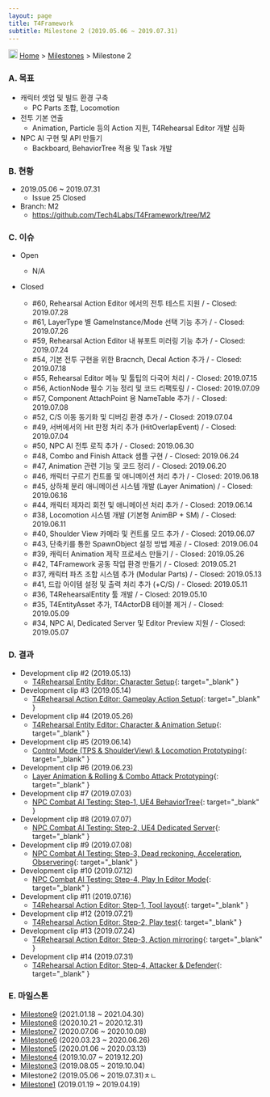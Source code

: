 ```yaml
---
layout: page
title: T4Framework
subtitle: Milestone 2 (2019.05.06 ~ 2019.07.31)
---
```

<img src="https://t4framework.com/img/Folders2.png" width="18px" height="18px"> [Home](https://t4framework.com/index) > [Milestones](https://t4framework.com/T4Framework_Milestones/) > Milestone 2

### A. 목표

- 캐릭터 셋업 및 빌드 환경 구축
  - PC Parts 조합, Locomotion
- 전투 기본 연출
  - Animation, Particle 등의 Action 지원, T4Rehearsal Editor 개발 심화
- NPC AI 구현 및 API 만들기
  - Backboard, BehaviorTree 적용 및 Task 개발

### B. 현황

- 2019.05.06 ~ 2019.07.31
  - Issue 25 Closed
- Branch: M2
  - <https://github.com/Tech4Labs/T4Framework/tree/M2>

### C. 이슈

- Open
  - N/A
  
- Closed
  - #60, Rehearsal Action Editor 에서의 전투 테스트 지원 / - Closed: 2019.07.28
  - #61, LayerType 별 GameInstance/Mode 선택 기능 추가 / - Closed: 2019.07.26
  - #59, Rehearsal Action Editor 내 뷰포트 미러링 기능 추가 / - Closed: 2019.07.24
  - #54, 기본 전투 구현을 위한 Bracnch, Decal Action 추가 / - Closed: 2019.07.18
  - #55, Rehearsal Editor 메뉴 및 툴팁의 다국어 처리 / - Closed: 2019.07.15
  - #56, ActionNode 필수 기능 정리 및 코드 리팩토링 / - Closed: 2019.07.09
  - #57, Component AttachPoint 용 NameTable 추가 / - Closed: 2019.07.08
  - #52, C/S 이동 동기화 및 디버깅 환경 추가 / - Closed: 2019.07.04
  - #49, 서버에서의 Hit 판정 처리 추가 (HitOverlapEvent) / - Closed: 2019.07.04
  - #50, NPC AI 전투 로직 추가 / - Closed: 2019.06.30
  - #48, Combo and Finish Attack 샘플 구현 / - Closed: 2019.06.24
  - #47, Animation 관련 기능 및 코드 정리 / - Closed: 2019.06.20
  - #46, 캐릭터 구르기 컨트롤 및 애니메이션 처리 추가 / - Closed: 2019.06.18
  - #45, 상하체 분리 애니메이션 시스템 개발 (Layer Animation) / - Closed: 2019.06.16
  - #44, 캐릭터 제자리 회전 및 애니메이션 처리 추가 / - Closed: 2019.06.14
  - #38, Locomotion 시스템 개발 (기본형 AnimBP + SM) / - Closed: 2019.06.11
  - #40, Shoulder View 카메라 및 컨트롤 모드 추가 / - Closed: 2019.06.07
  - #43, 단축키를 통한 SpawnObject 설정 방법 제공 / - Closed: 2019.06.04
  - #39, 캐릭터 Animation 제작 프로세스 만들기 / - Closed: 2019.05.26
  - #42, T4Framework 공동 작업 환경 만들기 / - Closed: 2019.05.21
  - #37, 캐릭터 파츠 조합 시스템 추가 (Modular Parts) / - Closed: 2019.05.13
  - #41, 드랍 아이템 설정 및 출력 처리 추가 (+C/S) / - Closed: 2019.05.11
  - #36, T4RehearsalEntity 툴 개발 / - Closed: 2019.05.10
  - #35, T4EntityAsset 추가, T4ActorDB 테이블 제거 / - Closed: 2019.05.09
  - #34, NPC AI, Dedicated Server 및 Editor Preview 지원 / - Closed: 2019.05.07
  
### D. 결과

- Development clip #2 (2019.05.13)
  - [T4Rehearsal Entity Editor: Character Setup](https://youtu.be/pA4cK60z0Bs){: target="_blank" }
- Development clip #3 (2019.05.14)
  - [T4Rehearsal Action Editor: Gameplay Action Setup](https://youtu.be/shc2cLraU6M){: target="_blank" }
- Development clip #4 (2019.05.26)
  - [T4Rehearsal Entity Editor: Character & Animation Setup](https://youtu.be/KjuzWBJAGOQ){: target="_blank" }
- Development clip #5 (2019.06.14)
  - [Control Mode (TPS & ShoulderView) & Locomotion Prototyping](https://youtu.be/gGSFkACqXNU){: target="_blank" }
- Development clip #6 (2019.06.23)
  - [Layer Animation & Rolling & Combo Attack Prototyping](https://youtu.be/IUq6cL5ZYy8){: target="_blank" }
- Development clip #7 (2019.07.03)
  - [NPC Combat AI Testing: Step-1, UE4 BehaviorTree](https://youtu.be/4GPOaHegEK4){: target="_blank" }
- Development clip #8 (2019.07.07)
  - [NPC Combat AI Testing: Step-2, UE4 Dedicated Server](https://youtu.be/QQQhenW6Mwo){: target="_blank" }
- Development clip #9 (2019.07.08)
  - [NPC Combat AI Testing: Step-3, Dead reckoning, Acceleration, Observering](https://youtu.be/Q5XQ3EqGp0Y){: target="_blank" }
- Development clip #10 (2019.07.12)
  - [NPC Combat AI Testing: Step-4,  Play In Editor Mode](https://youtu.be/4D049UlPwFM){: target="_blank" }
- Development clip #11 (2019.07.16)
  - [T4Rehearsal Action Editor: Step-1, Tool layout](https://youtu.be/530hhDENDpE){: target="_blank" }
- Development clip #12 (2019.07.21)
  - [T4Rehearsal Action Editor: Step-2, Play test](https://youtu.be/uaBcZND5UtA){: target="_blank" }
- Development clip #13 (2019.07.24)
  - [T4Rehearsal Action Editor: Step-3, Action mirroring](https://youtu.be/K1nw7H368Fw){: target="_blank" }
- Development clip #14 (2019.07.31)
  - [T4Rehearsal Action Editor: Step-4, Attacker & Defender](https://youtu.be/P0rQu-Ff-6Y){: target="_blank" }

### E. 마일스톤

- [Milestone9](https://t4framework.com/T4Framework_Milestone9_Achieved/) (2021.01.18 ~ 2021.04.30)
- [Milestone8](https://t4framework.com/T4Framework_Milestone8_Achieved/) (2020.10.21 ~ 2020.12.31)
- [Milestone7](https://t4framework.com/T4Framework_Milestone7_Achieved/) (2020.07.06 ~ 2020.10.08)
- [Milestone6](https://t4framework.com/T4Framework_Milestone6_Achieved/) (2020.03.23 ~ 2020.06.26)
- [Milestone5](https://t4framework.com/T4Framework_Milestone5_Achieved/) (2020.01.06 ~ 2020.03.13)
- [Milestone4](https://t4framework.com/T4Framework_Milestone4_Achieved/) (2019.10.07 ~ 2019.12.20)
- [Milestone3](https://t4framework.com/T4Framework_Milestone3_Achieved/) (2019.08.05 ~ 2019.10.04)
- Milestone2 (2019.05.06 ~ 2019.07.31)ㅊㄴ
- [Milestone1](https://t4framework.com/T4Framework_Milestone1_Achieved/) (2019.01.19 ~ 2019.04.19)

